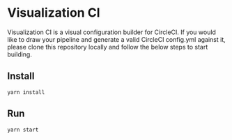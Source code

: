 # Visualization CI

Visualization CI is a visual configuration builder for CircleCI. If you would like to draw your pipeline and generate a valid CircleCI config.yml against it, please clone this repository locally and follow the below steps to start building.

## Install
```
yarn install
```

## Run

```
yarn start
```